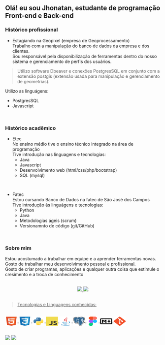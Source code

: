 ## Olá! eu sou Jhonatan, estudante de programação Front-end e Back-end

### Histórico profissional
- Estagiando na Geopixel (empresa de Geoprocessamento) <br>
Trabalho com a manipulação do banco de dados da empresa e dos clientes.<br>
Sou responsável pela disponibilização de ferramentas dentro do nosso sistema e gerenciamento de perfis dos usuários.<br>
> Utilizo software Dbeaver e conexões PostgresSQL em conjunto com a extensão postgis (extensão usada para manipulação e gerenciamento de geometrias).<br>

Utilizo as linguágens:<br>
  * PostgresSQL
  * Javascript
  
<br>

### Histórico acadêmico
- Etec <br>
No ensino médio tive o ensino técnico integrado na área de programação<br>
Tive introdução nas linguagens e tecnologias:<br>
  * Java 
  * Javascript
  * Desenvolvimento web (html/css/php/bootstrap)
  * SQL (mysql)
<br>

* Fatec <br>
Estou cursando Banco de Dados na fatec de São José dos Campos <br>
Tive introdução às linguágens e tecnologias:<br>
  * Python
  * Java
  * Metodologias ágeis (scrum)
  * Versionamnto de código (git/GitHub)
<br>


### Sobre mim

Estou acostumado a trabalhar em equipe e a aprender ferramentas novas.<br>
Gosto de trabalhar meu desenvolvimento pessoal e profissional.<br>
Gosto de criar programas, aplicações e qualquer outra coisa que estimule o cresimento e a troca de conhecimento<br>
<br>

<div align="center">
  <a href="https://github.com/JhonatanLop">
  <img height="180em" src="https://github-readme-stats.vercel.app/api?username=JhonatanLop&show_icons=true&theme=dark&include_all_commits=true&count_private=true"/>
  <img height="180em" src="https://github-readme-stats.vercel.app/api/top-langs/?username=JhonatanLop&layout=compact&langs_count=7&theme=dark"/>
</div>
<br>
  
  > Tecnologias e Linguagens conhecidas:
<div style="display: inline_block"><br>
  <img align="center" alt="jhow-HTML" height="30" width="40" src="https://raw.githubusercontent.com/devicons/devicon/master/icons/html5/html5-original.svg">
  <img align="center" alt="jhow-CSS" height="30" width="40" src="https://raw.githubusercontent.com/devicons/devicon/master/icons/css3/css3-original.svg">
  <img align="center" alt="jhow-Python" height="30" width="40" src="https://raw.githubusercontent.com/devicons/devicon/master/icons/python/python-original.svg">
  <img align="center" alt="jhow-Javascript" height="30" width="40" src="https://github.com/devicons/devicon/blob/master/icons/javascript/javascript-original.svg">
  <img align="center" alt="jhow-Java" height="30" width="40" src="https://github.com/devicons/devicon/blob/master/icons/java/java-original.svg">
  <img align="center" alt="jhow-Postgres" height="30" width="40" src="https://github.com/devicons/devicon/blob/master/icons/postgresql/postgresql-original.svg">
  <img align="center" alt="jhow-Figma" height="30" width="40" src="https://github.com/devicons/devicon/blob/master/icons/figma/figma-original.svg">
  <img align="center" alt="jhow-Markdown" height="30" width="40" src="https://github.com/devicons/devicon/blob/master/icons/markdown/markdown-original.svg">
  <img align="center" alt="jhow-Git" height="30" width="40" src="https://github.com/devicons/devicon/blob/master/icons/git/git-original.svg">
</div>

##

<div> 
  <a href="https://instagram.com/jhonatan_lopes_lmao" target="_blank"><img src="https://img.shields.io/badge/-Instagram-%23E4405F?style=for-the-badge&logo=instagram&logoColor=white" target="_blank"></a>
  <a href = "mailto:jhooliveira.lopes@gmail.com"><img src="https://img.shields.io/badge/-Gmail-%23333?style=for-the-badge&logo=gmail&logoColor=white" target="_blank"></a>
</div>
